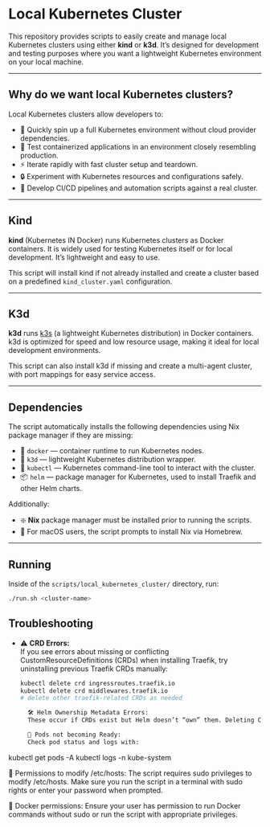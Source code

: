 # Local Kubernetes Cluster

This repository provides scripts to easily create and manage local Kubernetes clusters using either **kind** or **k3d**. It’s designed for development and testing purposes where you want a lightweight Kubernetes environment on your local machine.

---

## Why do we want local Kubernetes clusters?

Local Kubernetes clusters allow developers to:

- 🚀 Quickly spin up a full Kubernetes environment without cloud provider dependencies.
- 🧪 Test containerized applications in an environment closely resembling production.
- ⚡ Iterate rapidly with fast cluster setup and teardown.
- 🔒 Experiment with Kubernetes resources and configurations safely.
- 🔄 Develop CI/CD pipelines and automation scripts against a real cluster.

---

## Kind

**kind** (Kubernetes IN Docker) runs Kubernetes clusters as Docker containers. It is widely used for testing Kubernetes itself or for local development. It’s lightweight and easy to use.

This script will install kind if not already installed and create a cluster based on a predefined `kind_cluster.yaml` configuration.

---

## K3d

**k3d** runs [k3s](https://k3s.io/) (a lightweight Kubernetes distribution) in Docker containers. k3d is optimized for speed and low resource usage, making it ideal for local development environments.

This script can also install k3d if missing and create a multi-agent cluster, with port mappings for easy service access.

---

## Dependencies

The script automatically installs the following dependencies using Nix package manager if they are missing:

- 🐳 `docker` — container runtime to run Kubernetes nodes.
- 🐙 `k3d` — lightweight Kubernetes distribution wrapper.
- 🧰 `kubectl` — Kubernetes command-line tool to interact with the cluster.
- 📦 `helm` — package manager for Kubernetes, used to install Traefik and other Helm charts.

Additionally:

- ❇️ **Nix** package manager must be installed prior to running the scripts.
- 🍺 For macOS users, the script prompts to install Nix via Homebrew.

---

## Running

Inside of the `scripts/local_kubernetes_cluster/` directory, run:

```bash
./run.sh <cluster-name>
```


## Troubleshooting

- ⚠️ **CRD Errors:**  
  If you see errors about missing or conflicting CustomResourceDefinitions (CRDs) when installing Traefik, try uninstalling previous Traefik CRDs manually:

  ```bash
  kubectl delete crd ingressroutes.traefik.io
  kubectl delete crd middlewares.traefik.io
  # delete other traefik-related CRDs as needed

    🛠 Helm Ownership Metadata Errors:
    These occur if CRDs exist but Helm doesn’t “own” them. Deleting CRDs as above and reinstalling Traefik CRDs often fixes this.

    🐞 Pods not becoming Ready:
    Check pod status and logs with:

kubectl get pods -A
kubectl logs -n kube-system <pod-name>

🔐 Permissions to modify /etc/hosts:
The script requires sudo privileges to modify /etc/hosts. Make sure you run the script in a terminal with sudo rights or enter your password when prompted.

🐳 Docker permissions:
Ensure your user has permission to run Docker commands without sudo or run the script with appropriate privileges.
